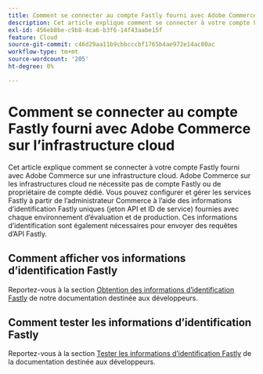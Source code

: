 ```yaml
---
title: Comment se connecter au compte Fastly fourni avec Adobe Commerce sur l’infrastructure cloud
description: Cet article explique comment se connecter à votre compte Fastly fourni avec Adobe Commerce sur une infrastructure cloud. Adobe Commerce sur les infrastructures cloud ne nécessite pas de compte Fastly ou de propriétaire de compte dédié. Vous pouvez configurer et gérer les services Fastly à partir de l’administrateur Commerce à l’aide des informations d’identification Fastly uniques (jeton API et ID de service) fournies avec chaque environnement d’évaluation et de production. Ces informations d’identification sont également nécessaires pour envoyer des requêtes d’API Fastly.
exl-id: 456eb8be-c9b8-4ca6-b3f6-14f43aabe15f
feature: Cloud
source-git-commit: c46d29aa11b9cbbcccbf1765b4ae972e14ac80ac
workflow-type: tm+mt
source-wordcount: '205'
ht-degree: 0%

---
```


# Comment se connecter au compte Fastly fourni avec Adobe Commerce sur l’infrastructure cloud

Cet article explique comment se connecter à votre compte Fastly fourni avec Adobe Commerce sur une infrastructure cloud. Adobe Commerce sur les infrastructures cloud ne nécessite pas de compte Fastly ou de propriétaire de compte dédié. Vous pouvez configurer et gérer les services Fastly à partir de l’administrateur Commerce à l’aide des informations d’identification Fastly uniques (jeton API et ID de service) fournies avec chaque environnement d’évaluation et de production. Ces informations d’identification sont également nécessaires pour envoyer des requêtes d’API Fastly.

## Comment afficher vos informations d’identification Fastly

Reportez-vous à la section [Obtention des informations d’identification Fastly](https://experienceleague.adobe.com/fr/docs/commerce-cloud-service/user-guide/cdn/setup-fastly/fastly-configuration#cloud-fastly-creds) de notre documentation destinée aux développeurs.

## Comment tester les informations d’identification Fastly

Reportez-vous à la section [Tester les informations d’identification Fastly](https://experienceleague.adobe.com/fr/docs/commerce-cloud-service/user-guide/cdn/setup-fastly/fastly-configuration#test-the-fastly-credentials) de la documentation destinée aux développeurs.

